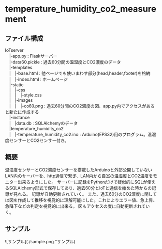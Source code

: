 # temperature_humidity_co2_measurement
## ファイル構成
IoTserver  
&emsp;|-app.py : Flaskサーバー  
&emsp;|-data60.pickle : 過去60分間の温湿度とCO2濃度のデータ  
&emsp;|-templates  
&emsp;|&emsp;|-base.html : 他ページでも使いまわす部分(head,header,footer)を格納  
&emsp;|&emsp;|-index.html : ホームページ  
&emsp;|-static  
&emsp;|&emsp;|-css  
&emsp;|&emsp;|&emsp;|-style.css  
&emsp;|&emsp;|-images  
&emsp;|&emsp;|&emsp;|-co60.png : 過去60分間のCO2濃度の図、app.py内でアクセスがあると新たに作成する  
&emsp;|-instance  
&emsp;|&emsp;|data.db : SQLAlchemyのデータ  
&emsp;|temperature_humidity_co2  
&emsp;|&emsp;|-temperature_humidity_co2.ino : Arduino(EPS32)用のプログラム。温湿度センサーとCO2センサー付き。  

## 概要
温湿度センサーとCO2濃度センサーを搭載したArduinoと外部公開していないLAN内のサーバーを、http通信で繋ぎ、LAN内から自室の温湿度とCO2濃度をモニター出来るようにした。
サーバーに記録をPythonだけで疑似的にSQLが使えるSQLAlchemy形式で保存してあり、過去60分とIoTと通信を始めた時からの記録が見れる。
記録が自動更新されていく。
また、過去60分のCO2濃度に関しては図を作成して推移を視覚的に理解可能にした。これによりエラー値、急上昇、急降下などの判定を視覚的に出来る。
図もアクセスの度に自動更新されていく。

## サンプル
![サンプル](./sample.png "サンプル)
